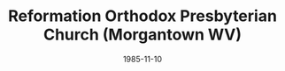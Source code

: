 ---
date: &id001 1985-11-10
end_date: null
location:
  address: 450 Arch Street
  city: Morgantown
  state: WV
minister:
- end: 2010-01-01
  name: Lawrence Semel
  start: 1985-11-10
  type: Pastor
- end: null
  name: Jonathan Hutchison
  start: 2011-01-01
  type: Pastor
- end: 2000-01-01
  name: Robert Broline
  start: 1998-01-01
  type: Associate Pastor
ministers:
- Lawrence Semel
- Jonathan Hutchison
- Robert Broline
name: Reformation Orthodox Presbyterian Church
names: null
origination_date: *id001
raw_data: 'WEST VIRGINIA

  Morgantown


  Reformation Orthodox Presbyterian Church  (November 10, 1985- )

  450 Arch Street

  Pastors: Lawrence Semel, 1985-2010

  Jonathan Hutchison, 2011-

  Assoc. Pastors: Robert Broline, 1998-2000

  Jonathan Hutchison, 2010-11

  '
received_from: null
states:
- WV
status:
  active: true
  end_date: null
  reason: null
  received_from: null
  withdrawal_to: null
title: Reformation Orthodox Presbyterian Church (Morgantown WV)
year_established:
- 1985

---
